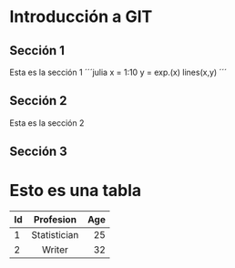 # Introducción a GIT
## Sección 1
Esta es la sección 1
´´´julia
x = 1:10
y = exp.(x)
lines(x,y)
´´´
## Sección 2
Esta es la sección 2

## Sección 3
# Esto es una tabla
|Id|Profesion|Age|
|:------------- |:---------------:| -------------:|
|1|Statistician|25|
|2|Writer|32|

